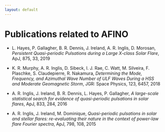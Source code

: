 ```yaml
---
layout: default
---
```


# Publications related to AFINO
  - L. Hayes, P. Gallagher, B. R. Dennis, J. Ireland, A. R. Inglis, D. Morosan, *Persistent Quasi-periodic Pulsations during a Large X-class Solar Flare*, ApJ, 875, 33, 2019
  
  - K. R. Murphy, A. R. Inglis, D. Sibeck, I. J. Rae, C. Watt, M. Silveira, F. Plaschke, S. Claudepierre, R. Nakamura, *Determining the Mode, Frequency, and Azimuthal Wave Number of ULF Waves During a HSS and Moderate Geomagnetic Storm*, JGR: Space Physics, 123, 6457, 2018

  - A. R. Inglis, J. Ireland, B. R. Dennis, L. Hayes, P. Gallagher, *A large-scale statistical search for evidence of quasi-periodic pulsations in solar flares*, ApJ, 833, 284, 2016
  
  - A. R. Inglis, J. Ireland, M. Dominique, *Quasi-periodic pulsations in solar and stellar flares: re-evaluating their nature in the context of power-law flare Fourier spectra*, ApJ, 798, 108, 2015
